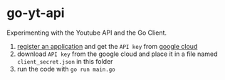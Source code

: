 # go-yt-api
Experimenting with the Youtube API and the Go Client.

1. [register an application](https://developers.google.com/youtube/registering_an_application) and get the `API key` from [google cloud]((https://console.cloud.google.com/apis/credentials)) 
1. download `API key` from the google cloud and place it in a file named `client_secret.json` in this folder
1. run the code with `go run main.go`
